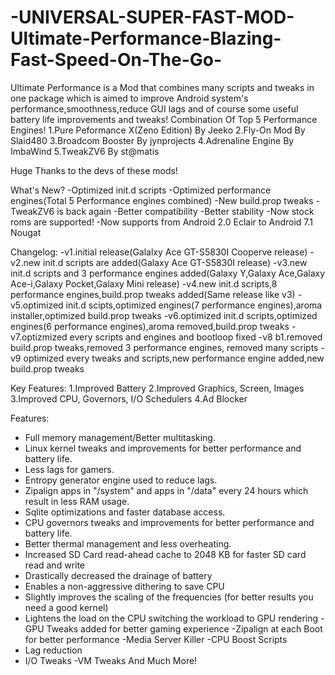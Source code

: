 # -UNIVERSAL-SUPER-FAST-MOD-Ultimate-Performance-Blazing-Fast-Speed-On-The-Go-
Ultimate Performance is a Mod that combines many scripts and tweaks in one package which is aimed to improve Android system's performance,smoothness,reduce GUI lags and of course some useful battery life improvements and tweaks!
Combination Of Top 5 Performance Engines!
1.Pure Peformance X(Zeno Edition) By Jeeko
2.Fly-On Mod By Slaid480
3.Broadcom Booster By jynprojects
4.Adrenaline Engine By ImbaWind
5.TweakZV6 By st@matis

Huge Thanks to the devs of these mods!

What's New?
-Optimized init.d scripts
-Optimized performance engines(Total 5 Performance engines combined)
-New build.prop tweaks
-TweakZV6 is back again
-Better compatibility
-Better stability
-Now stock roms are supported!
-Now supports from Android 2.0 Eclair to Android 7.1 Nougat


Changelog:
-v1.initial release(Galalxy Ace GT-S5830I Cooperve release)
-v2.new init.d scripts are added(Galaxy Ace GT-S5830I release)
-v3.new init.d scripts and 3 performance engines added(Galaxy Y,Galaxy Ace,Galaxy Ace-i,Galaxy Pocket,Galaxy Mini release)
-v4.new init.d scripts,8 performance engines,build.prop tweaks added(Same release like v3)
-v5.optimized init.d scipts,optimized engines(7 performance engines),aroma installer,optimized build.prop tweaks
-v6.optimized init.d scripts,optimized engines(6 performance engines),aroma removed,build.prop tweaks
-v7.optizmized every scripts and engines and bootloop fixed
-v8 b1.removed build.prop tweaks,removed 3 performance engines, removed many scripts
-v9 optimized every tweaks and scripts,new performance engine added,new build.prop tweaks 


Key Features:
1.Improved Battery
2.Improved Graphics, Screen, Images
3.Improved CPU, Governors, I/O Schedulers
4.Ad Blocker

Features:
- Full memory management/Better multitasking.
- Linux kernel tweaks and improvements for better performance and battery life.
- Less lags for gamers.
- Entropy generator engine used to reduce lags.
- Zipalign apps in "/system" and apps in "/data" every 24 hours which result in less RAM usage.
- Sqlite optimizations and faster database access.
- CPU governors tweaks and improvements for better performance and battery life.
- Better thermal management and less overheating.
- Increased SD Card read-ahead cache to 2048 KB for faster SD card read and write
- Drastically decreased the drainage of battery
- Enables a non-aggressive dithering to save CPU
- Slightly improves the scaling of the frequencies (for better results you need a good kernel)
- Lightens the load on the CPU switching the workload to GPU rendering
-GPU Tweaks added for better gaming experience
-Zipalign at each Boot for better performance
-Media Server Killer
-CPU Boost Scripts
- Lag reduction
- I/O Tweaks
-VM Tweaks
And Much More!
